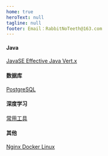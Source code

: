 ```yaml
---
home: true
heroText: null
tagline: null
footer: Email：RabbitNoTeeth@163.com
---
```


#### Java

<div class="home_article_card_container">
    <a class="home_article_card" href="/blog/java/javase/">
        JavaSE
    </a>
    <a class="home_article_card" href="/blog/java/effectivejava/">
        Effective Java
    </a>
    <a class="home_article_card" href="/blog/java/vertx/">
        Vert.x
    </a>
</div>

#### 数据库

<div class="home_article_card_container">
    <a class="home_article_card" href="/blog/database/postgresql/">
        PostgreSQL
    </a>
</div>

#### 深度学习

<div class="home_article_card_container">
    <a class="home_article_card" href="/blog/deeplearning/tools/">
        常用工具
    </a>
</div>


#### 其他

<div class="home_article_card_container">
    <a class="home_article_card" href="/blog/nginx/">
        Nginx
    </a>
    <a class="home_article_card" href="/blog/docker/">
        Docker
    </a>
    <a class="home_article_card" href="/blog/linux/">
        Linux
    </a>
</div>
